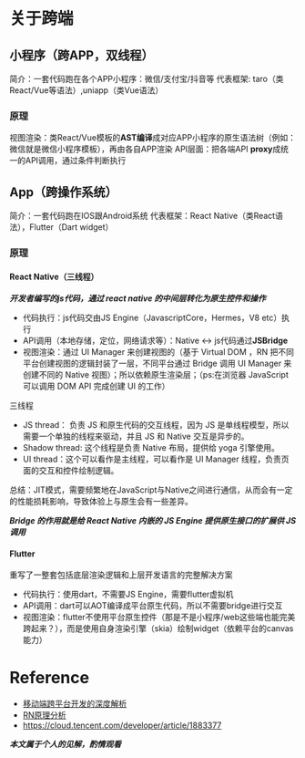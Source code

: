 # 关于跨端

## 小程序（跨APP，双线程）

简介：一套代码跑在各个APP小程序：微信/支付宝/抖音等
代表框架: taro（类React/Vue等语法）,uniapp（类Vue语法）

### 原理
视图渲染：类React/Vue模板的**AST编译**成对应APP小程序的原生语法树（例如：微信就是微信小程序模板），再由各自APP渲染
API层面：把各端API **proxy**成统一的API调用，通过条件判断执行

## App（跨操作系统）
简介：一套代码跑在IOS跟Android系统
代表框架：React Native（类React语法），Flutter（Dart widget）

### 原理
#### React Native（三线程）
***开发者编写的js代码，通过 react native 的中间层转化为原生控件和操作***
* 代码执行：js代码交由JS Engine（JavascriptCore，Hermes，V8 etc）执行
* API调用（本地存储，定位，网络请求等）：Native <-> js代码通过**JSBridge**
* 视图渲染：通过 UI Manager 来创建视图的（基于 Virtual DOM ，RN 把不同平台创建视图的逻辑封装了一层，不同平台通过 Bridge 调用 UI Manager 来创建不同的 Native 视图）；所以依赖原生渲染层；（ps:在浏览器 JavaScript 可以调用 DOM API 完成创建 UI 的工作）

三线程
* JS thread： 负责 JS 和原生代码的交互线程，因为 JS 是单线程模型，所以需要一个单独的线程来驱动，并且 JS 和 Native 交互是异步的。
* Shadow thread: 这个线程是负责 Native 布局，提供给 yoga 引擎使用。
* UI thread：这个可以看作是主线程，可以看作是 UI Manager 线程，负责页面的交互和控件绘制逻辑。

总结：JIT模式，需要频繁地在JavaScript与Native之间进行通信，从而会有一定的性能损耗影响，导致体验上与原生会有一些差异。

***Bridge 的作用就是给 React Native 内嵌的 JS Engine 提供原生接口的扩展供 JS 调用***

#### Flutter
重写了一整套包括底层渲染逻辑和上层开发语言的完整解决方案

* 代码执行：使用dart，不需要JS Engine，需要flutter虚拟机
* API调用：dart可以AOT编译成平台原生代码，所以不需要bridge进行交互
* 视图渲染：flutter不使用平台原生控件（那是不是小程序/web这些端也能完美跨起来？），而是使用自身渲染引擎（skia）绘制widget（依赖平台的canvas能力）

# Reference
* [移动端跨平台开发的深度解析](https://juejin.cn/post/6844903630584152072)
* [RN原理分析](https://juejin.cn/post/6916452544956858382#heading-8)
* https://cloud.tencent.com/developer/article/1883377

***本文属于个人的见解，酌情观看***